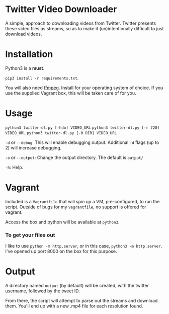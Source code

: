 
Twitter Video Downloader
========================

A simple, approach to downloading videos from Twitter. Twitter presents these video files as streams, so as to make it (un)intentionally difficult to just download videos.


Installation
============

Python3 is a **must**.

`pip3 install -r requirements.txt`.

You will also need [ffmpeg](https://ffmpeg.org/). Install for your operating system of choice. If you use the supplied Vagrant box, this will be taken care of for you.

Usage
=====

`python3 twitter-dl.py [-hdo] VIDEO_URL`
`python3 twitter-dl.py [-r 720] VIDEO_URL`
`python3 twitter-dl.py [-0 DIR] VIDEO_URL`



`-d` or `--debug`: This will enable debugging output. Additional `-d` flags (up to 2) will increase debugging.

`-o` or `--output`: Change the output directory. The default is `output/`

`-h`: Help.


Vagrant
=======

Included is a `Vagrantfile` that will spin up a VM, pre-configured, to run the script. Outside of bugs for my `Vagrantfile`, no support is offered for vagrant.

Access the box and python will be available at `python3`.

### To get your files out

I like to use `python -m http.server`, or in this case, `python3 -m http.server`. I've opened up port 8000 on the box for this purpose.

Output
======

A directory named `output` (by default) will be created, with the twitter username, followed by the tweet ID.

From there, the script will attempt to parse out the streams and download them. You'll end up with a new .mp4 file for each resolution found.
